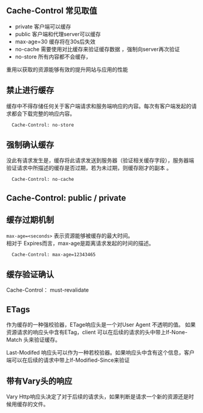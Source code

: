 
## Cache-Control 常见取值
- private       客户端可以缓存
- public        客户端和代理server可以缓存
- max-age=30    缓存将在30s后失效
- no-cache      需要使用对比缓存来验证缓存数据 ，强制向server再次验证
- no-store      所有内容都不会缓存，

重用以获取的资源能够有效的提升网站与应用的性能


禁止进行缓存
--------------
缓存中不得存储任何关于客户端请求和服务端响应的内容。每次有客户端发起的请求都会下载完整的响应内容。
```
  Cache-Control: no-store
```

强制确认缓存
---------------
没此有请求发生是，缓存将此请求发送到服务器（验证相关缓存字段），服务器端验证请求中所描述的缓存是否过期，若为未过期，则缓存刚才的副本 。
```
  Cache-Control: no-cache
```


Cache-Control: public    / private
--------------------


缓存过期机制
-------------------
`max-age=<seconds>` 表示资源能够被缓存的最大时间。      
相对于 Expires而言，max-age是距离请求发起的时间的描述。

```
  Cache-Control: max-age=12343465
```


缓存验证确认
--------------------
Cache-Control： must-revalidate



ETags
----------------
作为缓存的一种强校验器，ETage响应头是一个对User Agent 不透明的值。 如果资源请求的响应头中含有ETag，client 可以在后续的请求的头中带上If-None-Match 头来验证缓存。

Last-Modifed 响应头可以作为一种若校验器。如果响应头中含有这个信息，客户端可以在后续的请求中带上If-Modified-Since来验证


带有Vary头的响应
------------------
Vary Http响应头决定了对于后续的请求头，如果判断是请求一个新的资源还是时候用缓存的文件。
